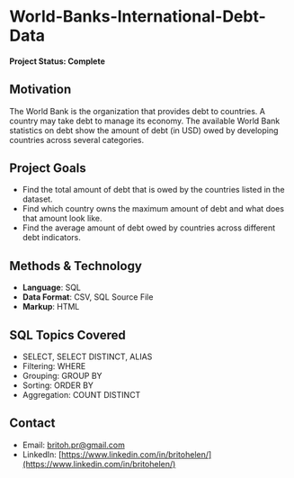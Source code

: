 # World-Banks-International-Debt-Data

#### Project Status: Complete

## Motivation 

The World Bank is the organization that provides debt to countries. A country may take debt to manage its economy. The available World Bank statistics on debt show  the amount of debt (in USD) owed by developing countries across several categories.

## Project Goals
* Find the total amount of debt that is owed by the countries listed in the dataset. 
* Find which country owns the maximum amount of debt and what does that amount look like.
* Find the average amount of debt owed by countries across different debt indicators.

## Methods & Technology
* **Language**: SQL
* **Data Format**: CSV, SQL Source File
* **Markup**: HTML

## SQL Topics Covered
* SELECT, SELECT DISTINCT, ALIAS
* Filtering: WHERE
* Grouping: GROUP BY
* Sorting: ORDER BY
* Aggregation: COUNT DISTINCT



## Contact
* Email: [britoh.pr@gmail.com](britoh.pr@gmail.comcom)
* LinkedIn: [https://www.linkedin.com/in/britohelen/](https://www.linkedin.com/in/britohelen/)
